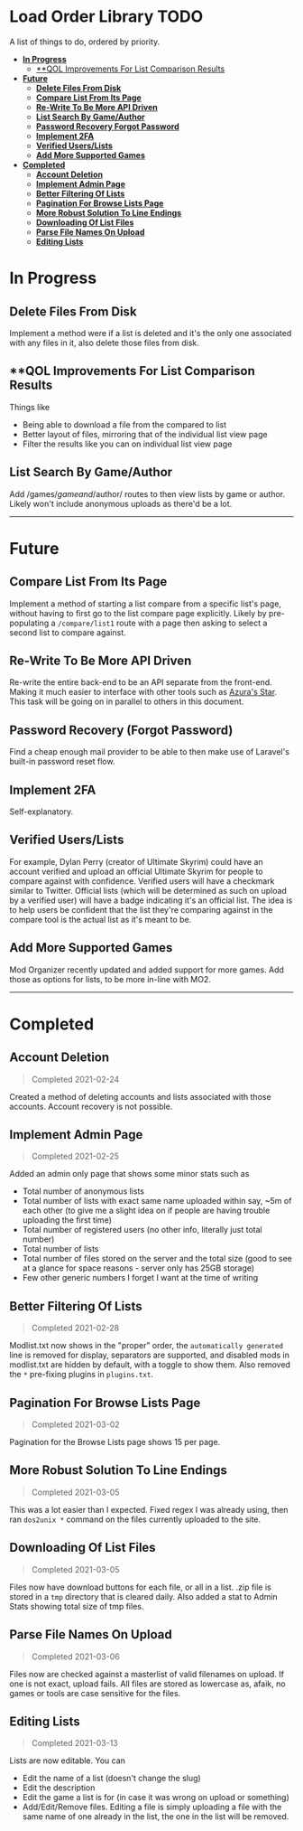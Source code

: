 # Load Order Library TODO

A list of things to do, ordered by priority.

<!-- TOC depthfrom:1 depthto:2 -->

- [**In Progress**](#in-progress)
	- [**QOL Improvements For List Comparison Results](#qol-improvements-for-list-comparison-results)
- [**Future**](#future)
	- [**Delete Files From Disk**](#delete-files-from-disk)
	- [**Compare List From Its Page**](#compare-list-from-its-page)
	- [**Re-Write To Be More API Driven**](#re-write-to-be-more-api-driven)
	- [**List Search By Game/Author**](#list-search-by-gameauthor)
	- [**Password Recovery Forgot Password**](#password-recovery-forgot-password)
	- [**Implement 2FA**](#implement-2fa)
	- [**Verified Users/Lists**](#verified-userslists)
	- [**Add More Supported Games**](#add-more-supported-games)
- [**Completed**](#completed)
	- [**Account Deletion**](#account-deletion)
	- [**Implement Admin Page**](#implement-admin-page)
	- [**Better Filtering Of Lists**](#better-filtering-of-lists)
	- [**Pagination For Browse Lists Page**](#pagination-for-browse-lists-page)
	- [**More Robust Solution To Line Endings**](#more-robust-solution-to-line-endings)
	- [**Downloading Of List Files**](#downloading-of-list-files)
	- [**Parse File Names On Upload**](#parse-file-names-on-upload)
	- [**Editing Lists**](#editing-lists)

<!-- /TOC -->

# **In Progress**

## **Delete Files From Disk**

Implement a method were if a list is deleted and it's the only one associated with any files in it, also delete those files from disk.

## **QOL Improvements For List Comparison Results

Things like

- Being able to download a file from the compared to list
- Better layout of files, mirroring that of the individual list view page
- Filter the results like you can on individual list view page

## **List Search By Game/Author**

Add /games/$game and /$author/ routes to then view lists by game or author. Likely won't include anonymous uploads as there'd be a lot.

---

# **Future**

## **Compare List From Its Page**

Implement a method of starting a list compare from a specific list's page, without having to first go to the list compare page explicitly. Likely by pre-populating a `/compare/list1` route with a page then asking to select a second list to compare against.

## **Re-Write To Be More API Driven**

Re-write the entire back-end to be an API separate from the front-end. Making it much easier to interface with other tools such as [Azura's Star](https://github.com/RingComics/azuras-start). This task will be going on in parallel to others in this document.


## **Password Recovery (Forgot Password)**

Find a cheap enough mail provider to be able to then make use of Laravel's built-in password reset flow.

## **Implement 2FA**

Self-explanatory.

## **Verified Users/Lists**

For example, Dylan Perry (creator of Ultimate Skyrim) could have an account verified and upload an official Ultimate Skyrim for people to compare against with confidence. Verified users will have a checkmark similar to Twitter. Official lists (which will be determined as such on upload by a verified user) will have a badge indicating it's an official list. The idea is to help users be confident that the list they're comparing against in the compare tool is the actual list as it's meant to be.

## **Add More Supported Games**

Mod Organizer recently updated and added support for more games. Add those as options for lists, to be more in-line with MO2.

---

# **Completed**

## **Account Deletion**

> Completed 2021-02-24

Created a method of deleting accounts and lists associated with those accounts. Account recovery is not possible.

## **Implement Admin Page**
> Completed 2021-02-25

Added an admin only page that shows some minor stats such as

-   Total number of anonymous lists
-   Total number of lists with exact same name uploaded within say, ~5m of each other (to give me a slight idea on if people are having trouble uploading the first time)
-   Total number of registered users (no other info, literally just total number)
-   Total number of lists
-   Total number of files stored on the server and the total size (good to see at a glance for space reasons - server only has 25GB storage)
-   Few other generic numbers I forget I want at the time of writing

## **Better Filtering Of Lists**
> Completed 2021-02-28

Modlist.txt now shows in the "proper" order, the `automatically generated` line is removed for display, separators are supported, and disabled mods in modlist.txt are hidden by default, with a toggle to show them. Also removed the `*` pre-fixing plugins in `plugins.txt`.

## **Pagination For Browse Lists Page**
> Completed 2021-03-02

Pagination for the Browse Lists page shows 15 per page.

## **More Robust Solution To Line Endings**
> Completed 2021-03-05

This was a lot easier than I expected. Fixed regex I was already using, then ran `dos2unix *` command on the files currently uploaded to the site.

## **Downloading Of List Files**
> Completed 2021-03-05

Files now have download buttons for each file, or all in a list. .zip file is stored in a `tmp` directory that is cleared daily. Also added a stat to Admin Stats showing total size of tmp files.

## **Parse File Names On Upload**
> Completed 2021-03-06

Files now are checked against a masterlist of valid filenames on upload. If one is not exact, upload fails. All files are stored as lowercase as, afaik, no games or tools are case sensitive for the files.

## **Editing Lists**
> Completed 2021-03-13

Lists are now editable. You can

- Edit the name of a list (doesn't change the slug)
- Edit the description
- Edit the game a list is for (in case it was wrong on upload or something)
- Add/Edit/Remove files. Editing a file is simply uploading a file with the same name of one already in the list, the one in the list will be removed.